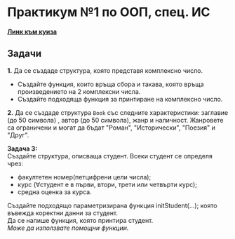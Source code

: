 # Практикум №1 по ООП, спец. ИС

[**Линк към куиза**](https://quizizz.com/join?gc=341015&source=liveDashboard)

## Задачи
**1.** Да се създаде структура, която представя комплексно число. 

- Създайте функция, които връща сбора и такава, която връща произведението на 2 комплексни числа.
- Създайте подходяща функция за принтиране на комплексно число.


**2.** Да се създаде структура `Book` със следните характеристики: заглавие (до 50 символа)
, автор (до 50 символа), жанр и наличност. 
Жанровете са ограничени и могат да бъдат "Роман", "Исторически", "Поезия" и "Друг". 


**Задача 3:**                     
Създайте структура, описваща студент.
Всеки студент се определя чрез:
- факултетен номер(петцифрени цели числа);           
- курс (∀студент е в първи, втори, трети или четвърти курс);        
- средна оценка за курса.            
                                  
Създайте подходящо параметризирана функция initStudent(...); която въвежда коректни данни за студент.                            
Да се напише функция, която принтира студент.                           
*Може да използвате помощни функции.* 